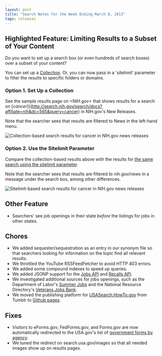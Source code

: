 ```yaml
---
layout: post
title: "Search Notes for the Week Ending March 8, 2013"
tags: releases
---
```


## Highlighted Feature: Limiting Results to a Subset of Your Content

Do you want to set up a search box (or even hundreds of search boxes) over a subset of your content? 

You can set up a [Collection](http://usasearch.howto.gov/blog/how-to-create-collections-within-our-index.html). Or, you can now pass in a 'sitelimit' parameter to filter the results to specific folders or domains.

### Option 1. Set Up a Collection

See the sample results page on <NIH.gov> that shows results for a search on [*cancer*]((http://search.nih.gov/search/docs?affiliate=nih&dc=565&query=cancer) in NIH.gov's New Releases.

Note that the searcher sees that results are filtered to News in the left-hand menu.

![Collection-based search results for cancer in NIH.gov news releases](http://f22818b4dfc10241d8a3-f1564c64756a8cfee25b6b19953b1d23.r31.cf2.rackcdn.com/nih-collection.png)

### Option 2. Use the Sitelimit Parameter

Compare the collection-based results above with the results for [the same search using the sitelimit parameter](http://search.usa.gov/search?affiliate=nih&query=cancer&sitelimit=nih.gov/news).

Note that the searcher sees that results are filtered to nih.gov/news in a message under the search box, among other differences.

![Sitelimit-based search results for cancer in NIH.gov news releases](http://f22818b4dfc10241d8a3-f1564c64756a8cfee25b6b19953b1d23.r31.cf2.rackcdn.com/nih-sitelimit.png)

## Other Feature

* Searchers' see job openings in their state *before* the listings for jobs in other states.

## Chores

* We added sequester/sequestration as an entry in our synonym file so that searchers looking for information on the topic find all relevant results.
* We throttled the YouTube RSSFeedFetcher to avoid HTTP 403 errors.
* We added some compound indexes to speed up queries.
* We added JSONP support for the [Jobs API](http://usasearch.howto.gov/developer/jobs.html) and [Recalls API](http://usasearch.howto.gov/developer/recalls.html).
* We investigated additional sources for jobs openings, such as the Department of Labor's [Summer Jobs](http://developer.dol.gov/DOL-SUMMERJOBS-SERVICE.htm) and the National Resource Directory's [Veterans Jobs Bank](https://www.nrd.gov/home/api/veterans_job_search). 
* We moved the publishing platform for [USASearch.HowTo.gov](http://usasearch.howto.gov) from Tumblr to [Github pages](http://pages.github.com/).

## Fixes

* Visitors to eForms.gov, FedForms.gov, and Forms.gov are now automatically redirected to the USA.gov's list of [government forms by agency](http://www.usa.gov/Topics/Reference-Shelf/forms.shtml).
* We tuned the redirect on search.usa.gov/images so that all needed images show up on results pages.
